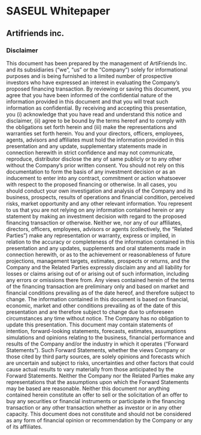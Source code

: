 # SASEUL Whitepaper

## Artifriends inc.

### Disclaimer

This document has been prepared by the management of ArtiFriends Inc. and its subsidiaries (“we”, “us” or the “Company”) solely for informational purposes and is being furnished to a limited number of prospective investors who have expressed an interest in evaluating the Company’s proposed financing transaction. By reviewing or saving this document, you agree that you have been informed of the confidential nature of the information provided in this document and that you will treat such information as confidential. By receiving and accepting this presentation, you (i) acknowledge that you have read and understand this notice and disclaimer, (ii) agree to be bound by the terms hereof and to comply with the obligations set forth herein and (iii) make the representations and warranties set forth herein. You and your directors, officers, employees, agents, advisors and affiliates must hold the information provided in this presentation and any update, supplementary statements made in connection herewith in strict confidence and may not communicate, reproduce, distributor disclose the any of same publicly or to any other without the Company’s prior written consent. You should not rely on this documentation to form the basis of any investment decision or as an inducement to enter into any contract, commitment or action whatsoever with respect to the proposed financing or otherwise. In all cases, you should conduct your own investigation and analysis of the Company and its business, prospects, results of operations and financial condition, perceived risks, market opportunity and any other relevant information. You represent to us that you are not relying on any information contained herein or any statement by making an investment decision with regard to the proposed financing transaction or otherwise. Neither we, nor any of our affiliates, directors, officers, employees, advisors or agents (collectively, the “Related Parties”) make any representation or warranty, express or implied, in relation to the accuracy or completeness of the information contained in this presentation and any updates, supplements and oral statements made in connection herewith, or as to the achievement or reasonableness of future projections, management targets, estimates, prospects or returns, and the Company and the Related Parties expressly disclaim any and all liability for losses or claims arising out of or arising out of such information, including any errors or omissions there from. Any views contained herein of the terms of the financing transaction are preliminary only and based on market and financial conditions prevailing as of the date hereof, and therefore subject to change. The information contained in this document is based on financial, economic, market and other conditions prevailing as of the date of this presentation and are therefore subject to change due to unforeseen circumstances any time without notice. The Company has no obligation to update this presentation. This document may contain statements of intention, forward-looking statements, forecasts, estimates, assumptions simulations and opinions relating to the business, financial performance and results of the Company and/or the industry in which it operates (“Forward Statements”). Such Forward Statements, whether the views Company or those cited by third party sources, are solely opinions and forecasts which are uncertain and subject to risks, uncertainties and other factors that could cause actual results to vary materially from those anticipated by the Forward Statements. Neither the Company nor the Related Parties make any representations that the assumptions upon which the Forward Statements may be based are reasonable. Neither this document nor anything contained herein constitute an offer to sell or the solicitation of an offer to buy any securities or financial instruments or participate in the financing transaction or any other transaction whether as investor or in any other capacity. This document does not constitute and should not be considered as any form of financial opinion or recommendation by the Company or any of its affiliates.

